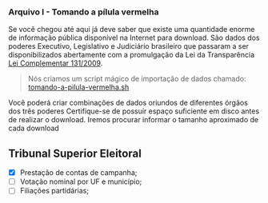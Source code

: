 ### Arquivo I - Tomando a pílula vermelha
Se você chegou até aqui já deve saber que existe uma quantidade enorme de informação pública disponível na Internet para download. 
São dados dos poderes Executivo, Legislativo e Judiciário brasileiro que passaram a ser disponibilizados abertamente com a promulgação da Lei da Transparência [Lei Complementar 131/2009](http://www.planalto.gov.br/ccivil_03/leis/lcp/lcp131.htm).

> Nós criamos um script mágico de importação de dados chamado: [tomando-a-pilula-vermelha.sh](https://github.com/controlesocial/repositorio-de-dados/blob/master/scripts/tomando-a-pilula-vermelha.sh)

Você poderá criar combinações de dados oriundos de diferentes órgãos dos três poderes
Certifique-se de possuir espaço suficiente em disco antes de realizar o download.
Iremos procurar informar o tamanho aproximado de cada download

## Tribunal Superior Eleitoral
 * [x] Prestação de contas de campanha;
 * [ ] Votação nominal por UF e município;
 * [ ] Filiações partidárias;
